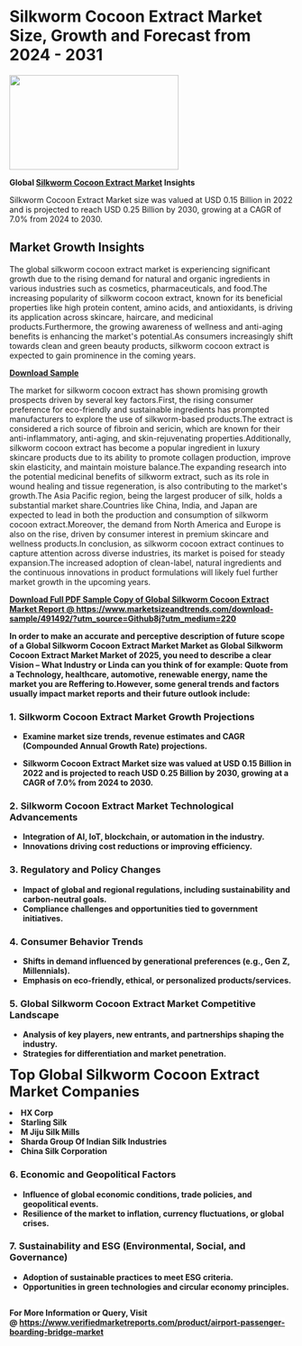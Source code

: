 <H1>Silkworm Cocoon Extract Market Size, Growth and Forecast from 2024 - 2031</H1><img class="aligncenter size-medium wp-image-584254" src="https://thirdeyenews.in/wp-content/uploads/2024/09/Global-Market-Research-300x168.jpeg" alt="" width="300" height="168" /><p><strong>Global&nbsp;<a href="https://www.marketsizeandtrends.com/download-sample/491492/?utm_source=Github8j?utm_medium=220">Silkworm Cocoon Extract Market</a> Insights</strong></p><p>Silkworm Cocoon Extract Market size was valued at USD 0.15 Billion in 2022 and is projected to reach USD 0.25 Billion by 2030, growing at a CAGR of 7.0% from 2024 to 2030.</p><p><h2>Market Growth Insights</h2> <p>The global silkworm cocoon extract market is experiencing significant growth due to the rising demand for natural and organic ingredients in various industries such as cosmetics, pharmaceuticals, and food.The increasing popularity of silkworm cocoon extract, known for its beneficial properties like high protein content, amino acids, and antioxidants, is driving its application across skincare, haircare, and medicinal products.Furthermore, the growing awareness of wellness and anti-aging benefits is enhancing the market's potential.As consumers increasingly shift towards clean and green beauty products, silkworm cocoon extract is expected to gain prominence in the coming years.</p> <p><strong><a href="#">Download Sample</a></strong></p> <p>The market for silkworm cocoon extract has shown promising growth prospects driven by several key factors.First, the rising consumer preference for eco-friendly and sustainable ingredients has prompted manufacturers to explore the use of silkworm-based products.The extract is considered a rich source of fibroin and sericin, which are known for their anti-inflammatory, anti-aging, and skin-rejuvenating properties.Additionally, silkworm cocoon extract has become a popular ingredient in luxury skincare products due to its ability to promote collagen production, improve skin elasticity, and maintain moisture balance.The expanding research into the potential medicinal benefits of silkworm extract, such as its role in wound healing and tissue regeneration, is also contributing to the market's growth.The Asia Pacific region, being the largest producer of silk, holds a substantial market share.Countries like China, India, and Japan are expected to lead in both the production and consumption of silkworm cocoon extract.Moreover, the demand from North America and Europe is also on the rise, driven by consumer interest in premium skincare and wellness products.In conclusion, as silkworm cocoon extract continues to capture attention across diverse industries, its market is poised for steady expansion.The increased adoption of clean-label, natural ingredients and the continuous innovations in product formulations will likely fuel further market growth in the upcoming years.</p> <p><strong><a href="#"></p><p><span class=""><strong>Download Full PDF Sample Copy of Global Silkworm Cocoon Extract Market Report</strong> @ <a href="https://www.marketsizeandtrends.com/download-sample/491492/?utm_source=Github8j?utm_medium=220" target="_blank">https://www.marketsizeandtrends.com/download-sample/491492/?utm_source=Github8j?utm_medium=220</a></span></p><p>In order to make an accurate and perceptive description of future scope of a Global&nbsp;Silkworm Cocoon Extract Market Market as Global&nbsp;Silkworm Cocoon Extract Market Market of 2025, you need to describe a clear Vision &ndash; What Industry or Linda can you think of for example: Quote from a Technology, healthcare, automotive, renewable energy, name the market you are Reffering to.However, some general trends and factors usually impact market reports and their future outlook include:</p><h3>1.&nbsp;<strong>Silkworm Cocoon Extract Market Growth Projections</strong></h3><ul><li>Examine market size trends, revenue estimates and CAGR (Compounded Annual Growth Rate) projections.</li><li><p>Silkworm Cocoon Extract Market size was valued at USD 0.15 Billion in 2022 and is projected to reach USD 0.25 Billion by 2030, growing at a CAGR of 7.0% from 2024 to 2030.</p></li></ul><h3>2.&nbsp;<strong>Silkworm Cocoon Extract Market Technological Advancements</strong></h3><ul><li>Integration of AI, IoT, blockchain, or automation in the industry.</li><li>Innovations driving cost reductions or improving efficiency.</li></ul><h3>3.&nbsp;<strong>Regulatory and Policy Changes</strong></h3><ul><li>Impact of global and regional regulations, including sustainability and carbon-neutral goals.</li><li>Compliance challenges and opportunities tied to government initiatives.</li></ul><h3>4.&nbsp;<strong>Consumer Behavior Trends</strong></h3><ul><li>Shifts in demand influenced by generational preferences (e.g., Gen Z, Millennials).</li><li>Emphasis on eco-friendly, ethical, or personalized products/services.</li></ul><h3>5.&nbsp;<strong>Global Silkworm Cocoon Extract Market Competitive Landscape</strong></h3><ul><li>Analysis of key players, new entrants, and partnerships shaping the industry.</li><li>Strategies for differentiation and market penetration.</li></ul><p data-pm-slice="1 1 []"><span style="color: inherit; font-family: inherit; font-size: 25px;">Top Global Silkworm Cocoon Extract Market Companies</span></p><div class="" data-test-id=""><p><li>HX Corp</li><li> Starling Silk</li><li> M Jiju Silk Mills</li><li> Sharda Group Of Indian Silk Industries</li><li> China Silk Corporation</li></p></div><h3>6.&nbsp;<strong>Economic and Geopolitical Factors</strong></h3><ul><li>Influence of global economic conditions, trade policies, and geopolitical events.</li><li>Resilience of the market to inflation, currency fluctuations, or global crises.</li></ul><h3>7.&nbsp;<strong>Sustainability and ESG (Environmental, Social, and Governance)</strong></h3><ul><li>Adoption of sustainable practices to meet ESG criteria.</li><li>Opportunities in green technologies and circular economy principles.</li></ul><h2><strong style="font-size: 14px;">For More Information or Query, Visit @&nbsp;</strong><a style="background-color: #ffffff; font-size: 14px;" href="https://www.marketsizeandtrends.com/report/silkworm-cocoon-extract-market/" target="_blank">https://www.verifiedmarketreports.com/product/airport-passenger-boarding-bridge-market</a></h2>